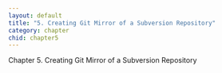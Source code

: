 ```yaml
---
layout: default
title: "5. Creating Git Mirror of a Subversion Repository"
category: chapter
chid: chapter5
---
```

Chapter 5. Creating Git Mirror of a Subversion Repository